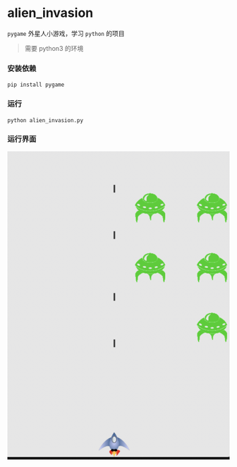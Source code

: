 # alien_invasion
`pygame` 外星人小游戏，学习 `python` 的项目

> 需要 python3 的环境

### 安装依赖

`pip install pygame`

### 运行

`python alien_invasion.py`

### 运行界面

![show](./images/game_show.png)
